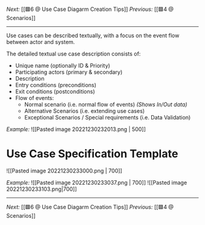 _Next:_ [[🟩6 @ Use Case Diagarm Creation Tips]]
_Previous:_ [[🟩4 @ Scenarios]]

---

Use cases can be described textually, with a focus on the event flow between actor and system.

The detailed textual use case description consists of:
- Unique name (optionally ID & Priority)
- Participating actors (primary & secondary)
- Description
- Entry conditions (preconditions)
- Exit conditions (postconditions)
- Flow of events:
	- Normal scenario (i.e. normal flow of events) _(Shows In/Out data)_
	- Alternative Scenarios (i.e. extending use cases)
	- Exceptional Scenarios / Special requirements (i.e. Data Validation)

_Example:_
![[Pasted image 20221230232013.png | 500]]


# Use Case Specification Template
![[Pasted image 20221230233000.png | 700]]

_Example:_
![[Pasted image 20221230233037.png | 700]]
![[Pasted image 20221230233103.png|700]]


---

_Next:_ [[🟩6 @ Use Case Diagarm Creation Tips]]
_Previous:_ [[🟩4 @ Scenarios]]
